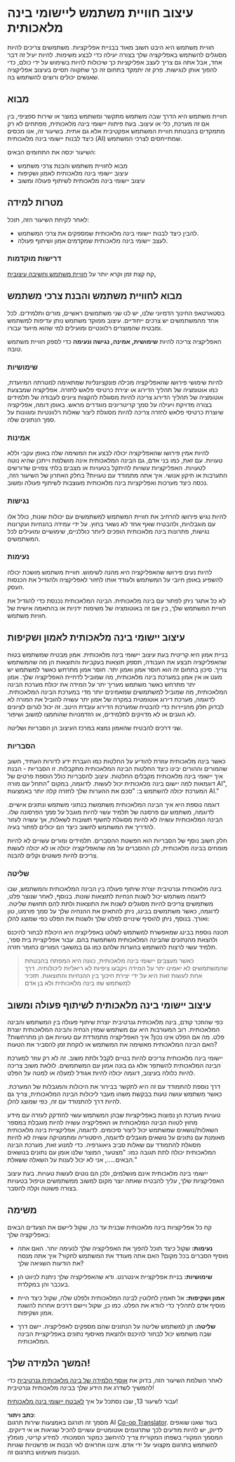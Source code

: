 <!--
CO_OP_TRANSLATOR_METADATA:
{
  "original_hash": "ec385b41ee50579025d50cc03bfb3a25",
  "translation_date": "2025-05-19T21:59:54+00:00",
  "source_file": "12-designing-ux-for-ai-applications/README.md",
  "language_code": "he"
}
-->
# עיצוב חוויית משתמש ליישומי בינה מלאכותית

חוויית משתמש היא היבט חשוב מאוד בבניית אפליקציות. משתמשים צריכים להיות מסוגלים להשתמש באפליקציה שלך בצורה יעילה כדי לבצע משימות. להיות יעיל זה דבר אחד, אבל אתה גם צריך לעצב אפליקציות כך שיכולות להיות בשימוש על ידי כולם, כדי להפוך אותן לנגישות. פרק זה יתמקד בתחום זה כך שתקווה תסיים בעיצוב אפליקציה שאנשים יכולים ורוצים להשתמש בה.

## מבוא

חוויית משתמש היא הדרך שבה משתמש מתקשר ומשתמש במוצר או שירות ספציפי, בין אם זה מערכת, כלי או עיצוב. בעת פיתוח יישומי בינה מלאכותית, מפתחים לא רק מתמקדים בהבטחת חוויית המשתמש אפקטיבית אלא גם אתית. בשיעור זה, אנו מכסים כיצד לבנות יישומי בינה מלאכותית (AI) שמתייחסים לצרכי המשתמש.

השיעור יכסה את התחומים הבאים:

- מבוא לחוויית משתמש והבנת צרכי משתמש
- עיצוב יישומי בינה מלאכותית לאמון ושקיפות
- עיצוב יישומי בינה מלאכותית לשיתוף פעולה ומשוב

## מטרות למידה

לאחר לקיחת השיעור הזה, תוכל:

- להבין כיצד לבנות יישומי בינה מלאכותית שמספקים את צרכי המשתמש.
- לעצב יישומי בינה מלאכותית שמקדמים אמון ושיתוף פעולה.

### דרישות מוקדמות

קח קצת זמן וקרא יותר על [חוויית משתמש וחשיבה עיצובית.](https://learn.microsoft.com/training/modules/ux-design?WT.mc_id=academic-105485-koreyst)

## מבוא לחוויית משתמש והבנת צרכי משתמש

בסטארטאפ החינוך הדמיוני שלנו, יש לנו שני משתמשים ראשיים, מורים ותלמידים. לכל אחד מהמשתמשים יש צרכים ייחודיים. עיצוב ממוקד משתמש נותן עדיפות למשתמש ומבטיח שהמוצרים רלוונטיים ומועילים למי שהוא מיועד עבורו.

האפליקציה צריכה להיות **שימושית, אמינה, נגישה ונעימה** כדי לספק חוויית משתמש טובה.

### שימושיות

להיות שימושי פירושו שהאפליקציה מכילה פונקציונליות שמתאימה למטרתה המיועדת, כמו אוטומציה של תהליך הדירוג או יצירת כרטיסי פלאש לחזרה. אפליקציה שמבצעת אוטומציה של תהליך הדירוג צריכה להיות מסוגלת להקצות ציונים לעבודה של תלמידים בצורה מדויקת ויעילה על סמך קריטריונים מוגדרים מראש. באופן דומה, אפליקציה שיוצרת כרטיסי פלאש לחזרה צריכה להיות מסוגלת ליצור שאלות רלוונטיות ומגוונות על סמך הנתונים שלה.

### אמינות

להיות אמין פירושו שהאפליקציה יכולה לבצע את המשימה שלה באופן עקבי וללא טעויות. עם זאת, כמו בני אדם, גם הבינה המלאכותית אינה מושלמת וייתכן שהיא נוטה לטעויות. האפליקציות עשויות להיתקל בטעויות או מצבים בלתי צפויים שדורשים התערבות או תיקון אנושי. איך אתה מתמודד עם טעויות? בחלק האחרון של השיעור הזה, נכסה כיצד מערכות ואפליקציות בינה מלאכותית מעוצבות לשיתוף פעולה ומשוב.

### נגישות

להיות נגיש פירושו להרחיב את חוויית המשתמש למשתמשים עם יכולות שונות, כולל אלו עם מוגבלויות, ולהבטיח שאף אחד לא נשאר בחוץ. על ידי עמידה בהנחיות ועקרונות נגישות, פתרונות בינה מלאכותית הופכים ליותר כוללניים, שימושיים ומועילים לכל המשתמשים.

### נעימות

להיות נעים פירושו שהאפליקציה היא מהנה לשימוש. חוויית משתמש מושכת יכולה להשפיע באופן חיובי על המשתמש ולעודד אותו לחזור לאפליקציה ולהגדיל את הכנסות העסק.

לא כל אתגר ניתן לפתור עם בינה מלאכותית. הבינה המלאכותית נכנסת כדי להגדיל את חוויית המשתמש שלך, בין אם זה באוטומציה של משימות ידניות או בהתאמה אישית של חוויות משתמש.

## עיצוב יישומי בינה מלאכותית לאמון ושקיפות

בניית אמון היא קריטית בעת עיצוב יישומי בינה מלאכותית. אמון מבטיח שמשתמש בטוח שהאפליקציה תבצע את העבודה, תספק תוצאות בעקביות והתוצאות הן מה שהמשתמש צריך. סיכון בתחום זה הוא חוסר אמון ואמון יתר. חוסר אמון מתרחש כאשר למשתמש יש מעט או אין אמון במערכת בינה מלאכותית, מה שמוביל לדחיית האפליקציה שלך. אמון יתר מתרחש כאשר משתמש מעריך יתר על המידה את יכולת מערכת הבינה המלאכותית, מה שמוביל למשתמשים שמאמינים יותר מדי במערכת הבינה המלאכותית. לדוגמה, מערכת דירוג אוטומטית במקרה של אמון יתר עשויה להוביל את המורה לא לבדוק חלק מהניירות כדי להבטיח שמערכת הדירוג עובדת היטב. זה יכול לגרום לציונים לא הוגנים או לא מדויקים לתלמידים, או הזדמנויות שהוחמצו למשוב ושיפור.

שני דרכים להבטיח שהאמון נמצא במרכז העיצוב הן הסבריות ושליטה.

### הסבריות

כאשר בינה מלאכותית עוזרת להודיע על החלטות כמו העברת ידע לדורות העתיד, חשוב שהמורים וההורים יבינו כיצד החלטות הבינה המלאכותית מתקבלות. זו הסבריות - הבנת איך יישומי בינה מלאכותית מקבלים החלטות. עיצוב להסבריות כולל הוספת פרטים של דוגמאות למה יישום בינה מלאכותית יכול לעשות. לדוגמה, במקום "התחל עם מורה AI", המערכת יכולה להשתמש ב: "סכם את ההערות שלך לחזרה קלה יותר באמצעות AI."

דוגמה נוספת היא איך הבינה המלאכותית משתמשת בנתוני משתמש ונתונים אישיים. לדוגמה, משתמש עם פרסונה של תלמיד עשוי להיות מוגבל על סמך הפרסונה שלו. הבינה המלאכותית עשויה לא להיות מסוגלת לחשוף תשובות לשאלות, אך עשויה לעזור להדריך את המשתמש לחשוב כיצד הם יכולים לפתור בעיה.

חלק חשוב נוסף של הסבריות הוא הפשטת ההסברים. תלמידים ומורים עשויים לא להיות מומחים בבינה מלאכותית, לכן ההסברים על מה שהאפליקציה יכולה או לא יכולה לעשות צריכים להיות פשוטים וקלים להבנה.

### שליטה

בינה מלאכותית גנרטיבית יוצרת שיתוף פעולה בין הבינה המלאכותית והמשתמש, שבו לדוגמה משתמש יכול לשנות הנחיות לתוצאות שונות. בנוסף, לאחר שנוצר פלט, משתמשים צריכים להיות מסוגלים לשנות את התוצאות ולתת להם תחושת שליטה. לדוגמה, כאשר משתמשים בבינג, ניתן להתאים את ההנחיה שלך על סמך פורמט, טון ואורך. בנוסף, ניתן להוסיף שינויים לפלט שלך ולשנות את הפלט כפי שמוצג להלן:

תכונה נוספת בבינג שמאפשרת למשתמש לשלוט באפליקציה היא היכולת לבחור להיכנס ולהצאת מהנתונים שהבינה המלאכותית משתמשת בהם. עבור אפליקציית בית ספר, תלמיד עשוי לרצות להשתמש בהערות שלהם כמו גם במשאבי המורים כחומר חזרה.

> כאשר מעצבים יישומי בינה מלאכותית, כוונה היא המפתח בהבטחת שהמשתמשים לא יאמינו יתר על המידה ויקבעו ציפיות לא ריאליות ליכולותיה. דרך אחת לעשות זאת היא על ידי יצירת חיכוך בין ההנחיות והתוצאות. תזכיר למשתמש שזו בינה מלאכותית ולא בן אדם

## עיצוב יישומי בינה מלאכותית לשיתוף פעולה ומשוב

כפי שהוזכר קודם, בינה מלאכותית גנרטיבית יוצרת שיתוף פעולה בין המשתמש והבינה המלאכותית. רוב המעורבות היא עם משתמש שמזין הנחיה והבינה המלאכותית יוצרת פלט. מה אם הפלט אינו נכון? איך האפליקציה מתמודדת עם טעויות אם הן מתרחשות? האם הבינה המלאכותית מאשימה את המשתמש או לוקחת זמן להסביר את הטעות?

יישומי בינה מלאכותית צריכים להיות בנויים לקבל ולתת משוב. זה לא רק עוזר למערכת הבינה המלאכותית להשתפר אלא גם בונה אמון עם המשתמשים. לולאת משוב צריכה להיות כלולה בעיצוב, דוגמה יכולה להיות אגודל למעלה או למטה על הפלט.

דרך נוספת להתמודד עם זה היא לתקשר בבירור את היכולות והמגבלות של המערכת. כאשר משתמש עושה טעות בבקשת משהו מעבר ליכולות הבינה המלאכותית, צריך גם להיות דרך להתמודד עם זה, כפי שמוצג להלן.

טעויות מערכת הן נפוצות באפליקציות שבהן המשתמש עשוי להזדקק לעזרה עם מידע מחוץ לטווח הבינה המלאכותית או האפליקציה עשויה להיות מוגבלת במספר השאלות/נושאים שמשתמש יכול ליצור סיכומים. לדוגמה, אפליקציית בינה מלאכותית מאומנת עם נתונים על נושאים מוגבלים לדוגמה, היסטוריה ומתמטיקה עשויה לא להיות מסוגלת להתמודד עם שאלות סביב גיאוגרפיה. כדי למנוע זאת, מערכת הבינה המלאכותית יכולה לתת תגובה כמו: "מצטער, המוצר שלנו אומן עם נתונים בנושאים הבאים....., אני לא יכול לענות על השאלה ששאלת."

יישומי בינה מלאכותית אינם מושלמים, ולכן הם נוטים לעשות טעויות. בעת עיצוב האפליקציות שלך, עליך להבטיח שאתה יוצר מקום למשוב ממשתמשים וטיפול בטעויות בצורה פשוטה וקלה להסבר.

## משימה

קח כל אפליקציות בינה מלאכותית שבנית עד כה, שקול ליישם את הצעדים הבאים באפליקציה שלך:

- **נעימות:** שקול כיצד תוכל להפוך את האפליקציה שלך לנעימה יותר. האם אתה מוסיף הסברים בכל מקום? האם אתה מעודד את המשתמש לחקור? איך אתה מנסח את הודעות השגיאה שלך?

- **שימושיות:** בניית אפליקציית אינטרנט. ודא שהאפליקציה שלך ניתנת לניווט הן בעכבר והן במקלדת.

- **אמון ושקיפות:** אל תאמין לחלוטין לבינה המלאכותית ולפלט שלה, שקול כיצד היית מוסיף אדם לתהליך כדי לוודא את הפלט. כמו כן, שקול ויישם דרכים אחרות להשגת אמון ושקיפות.

- **שליטה:** תן למשתמש שליטה על הנתונים שהם מספקים לאפליקציה. יישם דרך שבה משתמש יכול לבחור להיכנס ולהצאת מאיסוף נתונים באפליקציית הבינה המלאכותית.

## המשך הלמידה שלך!

לאחר השלמת השיעור הזה, בדוק את [אוסף הלמידה של בינה מלאכותית גנרטיבית](https://aka.ms/genai-collection?WT.mc_id=academic-105485-koreyst) כדי להמשיך לשדרג את הידע שלך בבינה מלאכותית גנרטיבית!

עבור לשיעור 13, שבו נסתכל על איך [לאבטח יישומי בינה מלאכותית](../13-securing-ai-applications/README.md?WT.mc_id=academic-105485-koreyst)!

**כתב ויתור**:  
מסמך זה תורגם באמצעות שירות תרגום AI [Co-op Translator](https://github.com/Azure/co-op-translator). בעוד שאנו שואפים לדיוק, יש להיות מודעים לכך שתרגומים אוטומטיים עשויים להכיל שגיאות או אי דיוקים. המסמך המקורי בשפתו המקורית צריך להיחשב כמקור הסמכותי. למידע קריטי, מומלץ להשתמש בתרגום מקצועי על ידי אדם. איננו אחראים לאי הבנות או פרשנויות שגויות הנובעות משימוש בתרגום זה.